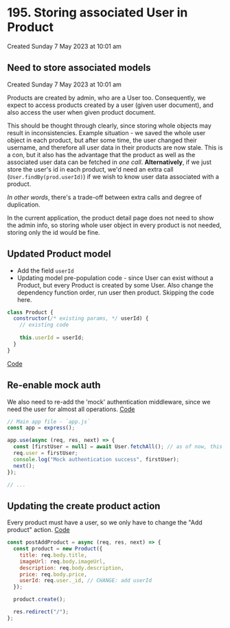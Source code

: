 # 195. Storing associated User in Product
Created Sunday 7 May 2023 at 10:01 am

## Need to store associated models
Created Sunday 7 May 2023 at 10:01 am

Products are created by admin, who are a User too. Consequently, we expect to access products created by a user (given user document), and also access the user when given product document.

This should be thought through clearly, since storing whole objects may result in inconsistencies. Example situation - we saved the whole user object in each product, but after some time, the user changed their username, and therefore all user data in their products are now stale. This is a con, but it also has the advantage that the product as well as the associated user data can be fetched in *one call*.
**Alternatively**, if we just store the user's id in each product, we'd need an extra call (`User.findBy(prod.userId)`) if we wish to know user data associated with a product.

*In other words*, there's a trade-off between extra calls and degree of duplication.

In the current application, the product detail page does not need to show the admin info, so storing whole user object in every product is not needed, storing only the id would be fine.

## Updated Product model
- Add the field `userId`
- Updating model pre-population code - since User can exist without a Product, but every Product is created by some User. Also change the dependency function order, run user then product. Skipping the code here.
```js
class Product {
  constructor(/* existing params, */ userId) {
    // existing code
    
    this.userId = userId;
  }
}
```

[Code](https://github.com/exemplar-codes/online-shop-with-nosql-mongodb/commit/6696c8dcd369d3e009d604a3aa21bd7f38cd4574)


## Re-enable mock auth
We also need to re-add the 'mock' authentication middleware, since we need the user for almost all operations. [Code](https://github.com/exemplar-codes/online-shop-with-nosql-mongodb/commit/15d08347c88e6d5a83740d1dcd9a38edf8cdf11e)
```js
// Main app file - `app.js`
const app = express();

app.use(async (req, res, next) => {
  const [firstUser = null] = await User.fetchAll(); // as of now, this is the sample user
  req.user = firstUser;
  console.log("Mock authentication success", firstUser);
  next();
});

// ...
```


## Updating the create product action
Every product must have a user, so we only have to change the "Add product" action.
[Code](https://github.com/exemplar-codes/online-shop-with-nosql-mongodb/commit/9529d8fb07ac23db3118f53259dada2fa3d7465e)
```js
const postAddProduct = async (req, res, next) => {
  const product = new Product({
    title: req.body.title,
    imageUrl: req.body.imageUrl,
    description: req.body.description,
    price: req.body.price,
    userId: req.user._id, // CHANGE: add userId
  });

  product.create();

  res.redirect("/");
};
```


